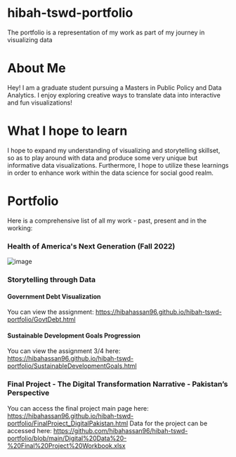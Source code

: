 # hibah-tswd-portfolio
The portfolio is a representation of my work as part of my journey in visualizing data
# About Me
Hey! I am a graduate student pursuing a Masters in Public Policy and Data Analytics. I enjoy exploring creative ways to translate data into interactive and fun visualizations!

# What I hope to learn
I hope to expand my understanding of visualizing and storytelling skillset, so as to play around with data and produce some very unique but informative data visualizations.
Furthermore, I hope to utilize these learnings in order to enhance work within the data science for social good realm. 

# Portfolio
Here is a comprehensive list of all my work - past, present and in the working:
### Health of America's Next Generation (Fall 2022)
![image](https://github.com/hibahassan96/hibah-tswd-portfolio/assets/122888626/a31e45a6-6d3c-46cb-a660-fa3310f88ee1)
### Storytelling through Data
#### Government Debt Visualization
You can view the assignment: https://hibahassan96.github.io/hibah-tswd-portfolio/GovtDebt.html
#### Sustainable Development Goals Progression
You can view the assignment 3/4 here: https://hibahassan96.github.io/hibah-tswd-portfolio/SustainableDevelopmentGoals.html

### Final Project - The Digital Transformation Narrative - Pakistan’s Perspective
You can access the final project main page here: https://hibahassan96.github.io/hibah-tswd-portfolio/FinalProject_DigitalPakistan.html
Data for the project can be accessed here: https://github.com/hibahassan96/hibah-tswd-portfolio/blob/main/Digital%20Data%20-%20Final%20Project%20Workbook.xlsx
